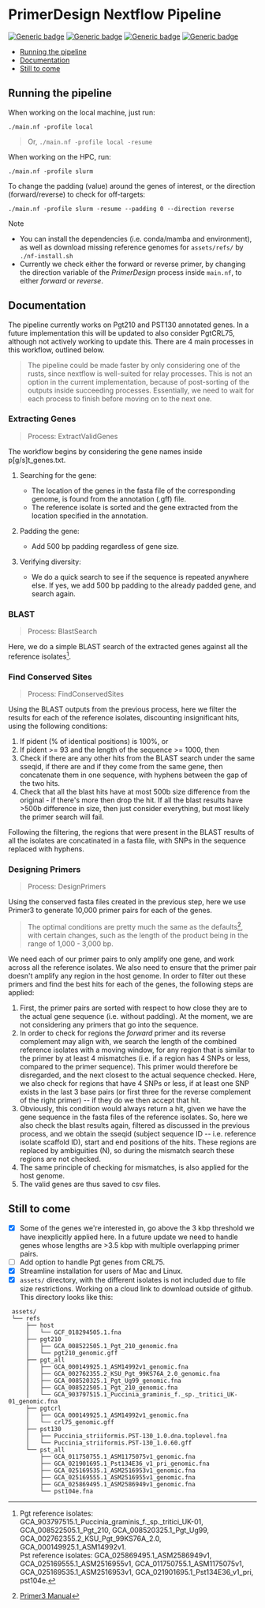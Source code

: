 # PrimerDesign Nextflow Pipeline
[![Generic badge](https://img.shields.io/badge/Requires-nextflow-<COLOR>.svg)](https://www.nextflow.io/)
[![Generic badge](https://img.shields.io/badge/Requires-primer3-<COLOR>.svg)](https://anaconda.org/bioconda/primer3-py)
[![Generic badge](https://img.shields.io/badge/Requires-clustalw-<COLOR>.svg)](https://anaconda.org/bioconda/clustalw)
[![Generic badge](https://img.shields.io/badge/Requires-BLAST+-<COLOR>.svg)](https://anaconda.org/bioconda/blast)


- [Running the pipeline](#running-the-pipeline)  
- [Documentation](#documentation)  
- [Still to come](#still-to-come)  

## Running the pipeline

When working on the local machine, just run:
```
./main.nf -profile local
```
> Or, `./main.nf -profile local -resume`

When working on the HPC, run:
```
./main.nf -profile slurm
```
To change the padding (value) around the genes of interest, or the direction (forward/reverse) to check for off-targets:
```
./main.nf -profile slurm -resume --padding 0 --direction reverse
```

> [!NOTE]
> - You can install the dependencies (i.e. conda/mamba and environment), as well as download missing reference genomes for `assets/refs/` by `./nf-install.sh`
> - Currently we check either the forward or reverse primer, by changing the direction variable of the _PrimerDesign_ process inside `main.nf`, to either _forward_ or _reverse_.

## Documentation

The pipeline currently works on Pgt210 and PST130 annotated genes. In a future implementation this will be updated to also consider PgtCRL75, although not actively working to update this.
There are 4 main processes in this workflow, outlined below.
  > The pipeline could be made faster by only considering one of the rusts, since nextflow is well-suited for relay processes.
  > This is not an option in the current implementation, because of post-sorting of the outputs inside succeeding processes.
  > Essentially, we need to wait for each process to finish before moving on to the next one.

### Extracting Genes
> Process: ExtractValidGenes

The workflow begins by considering the gene names inside p[g/s]t_genes.txt.

1. Searching for the gene:
    - The location of the genes in the fasta file of the corresponding genome, is found from the annotation (.gff) file.
    - The reference isolate is sorted and the gene extracted from the location specified in the annotation.

2. Padding the gene:
   - Add 500 bp padding regardless of gene size.

3. Verifying diversity:
   - We do a quick search to see if the sequence is repeated anywhere else. If yes, we add 500 bp padding to the already padded gene, and search again.
  
### BLAST
> Process: BlastSearch

Here, we do a simple BLAST search of the extracted genes against all the reference isolates[^1].

### Find Conserved Sites
> Process: FindConservedSites

Using the BLAST outputs from the previous process, here we filter the results for each of the reference isolates,
discounting insignificant hits, using the following conditions:
1. If pident (% of identical positions) is 100%, or
2. If pident >= 93 and the length of the sequence >= 1000, then
3. Check if there are any other hits from the BLAST search under the same sseqid, if there are and if they come from the same gene, then concatenate them in one sequence, with hyphens between the gap of the two hits.
4. Check that all the blast hits have at most 500b size difference from the original - if there's more then drop the hit. If all the blast results have >500b difference in size, then just consider everything, but most likely the primer search will fail.

Following the filtering, the regions that were present in the BLAST results of all the isolates are concatinated in a fasta file, with SNPs in the sequence replaced with hyphens.

### Designing Primers
> Process: DesignPrimers

Using the conserved fasta files created in the previous step, here we use Primer3 to generate 10,000 primer pairs for each of the genes.
> The optimal conditions are pretty much the same as the defaults[^2], with certain changes, such as the length of the product being in the range of 1,000 - 3,000 bp.

We need each of our primer pairs to only amplify one gene, and work across all the reference isolates. We also need to ensure that the primer pair doesn't amplify any region in the host genome.
In order to filter out these primers and find the best hits for each of the genes, the following steps are applied:
1. First, the primer pairs are sorted with respect to how close they are to the actual gene sequence (i.e. without padding). At the moment, we are not considering any primers that go into the sequence.
2. In order to check for regions the _forward_ primer and its reverse complement may align with, we search the length of the combined reference isolates with a moving window, for any region that is similar to the primer by at least 4 mismatches (i.e. if a region has 4 SNPs or less, compared to the primer sequence). This primer would therefore be disregarded, and the next closest to the actual sequence checked. Here, we also check for regions that have 4 SNPs or less, if at least one SNP exists in the last 3 base pairs (or first three for the reverse complement of the right primer) -- if they do we then accept that hit.
3. Obviously, this condition would always return a hit, given we have the gene sequence in the fasta files of the reference isolates. So, here we also check the blast results again, filtered as discussed in the previous process, and we obtain the sseqid (subject sequence ID -- i.e. reference isolate scaffold ID), start and end positions of the hits. These regions are replaced by ambiguities (N), so during the mismatch search these regions are not checked.
4. The same principle of checking for mismatches, is also applied for the host genome.
5. The valid genes are thus saved to csv files.

## Still to come
- [X] Some of the genes we're interested in, go above the 3 kbp threshold we have inexplicitly applied here. In a future update we need to handle genes whose lengths are >3.5 kbp with multiple overlapping primer pairs.
- [ ] Add option to handle Pgt genes from CRL75.
- [X] Streamline installation for users of Mac and Linux.
- [X] `assets/` directory, with the different isolates is not included due to file size restrictions. Working on a cloud link to download outside of github. This directory looks like this:
```
 assets/  
 └── refs  
     ├── host  
     │   └── GCF_018294505.1.fna  
     ├── pgt210  
     │   ├── GCA_008522505.1_Pgt_210_genomic.fna  
     │   └── pgt210_genomic.gff  
     ├── pgt_all  
     │   ├── GCA_000149925.1_ASM14992v1_genomic.fna  
     │   ├── GCA_002762355.2_KSU_Pgt_99KS76A_2.0_genomic.fna  
     │   ├── GCA_008520325.1_Pgt_Ug99_genomic.fna  
     │   ├── GCA_008522505.1_Pgt_210_genomic.fna  
     │   └── GCA_903797515.1_Puccinia_graminis_f._sp._tritici_UK-01_genomic.fna  
     ├── pgtcrl  
     │   ├── GCA_000149925.1_ASM14992v1_genomic.fna  
     │   └── crl75_genomic.gff  
     ├── pst130  
     │   ├── Puccinia_striiformis.PST-130_1.0.dna.toplevel.fna  
     │   └── Puccinia_striiformis.PST-130_1.0.60.gff  
     └── pst_all  
         ├── GCA_011750755.1_ASM1175075v1_genomic.fna  
         ├── GCA_021901695.1_Pst134E36_v1_pri_genomic.fna  
         ├── GCA_025169535.1_ASM2516953v1_genomic.fna  
         ├── GCA_025169555.1_ASM2516955v1_genomic.fna  
         ├── GCA_025869495.1_ASM2586949v1_genomic.fna  
         └── pst104e.fna  
```


[^1]: Pgt reference isolates: GCA_903797515.1_Puccinia_graminis_f._sp._tritici_UK-01, GCA_008522505.1_Pgt_210, GCA_008520325.1_Pgt_Ug99, GCA_002762355.2_KSU_Pgt_99KS76A_2.0, GCA_000149925.1_ASM14992v1.  
Pst reference isolates: GCA_025869495.1_ASM2586949v1, GCA_025169555.1_ASM2516955v1, GCA_011750755.1_ASM1175075v1, GCA_025169535.1_ASM2516953v1, GCA_021901695.1_Pst134E36_v1_pri, pst104e.
[^2]: [Primer3 Manual](https://primer3.org/manual.html)
